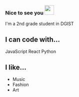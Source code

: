 ### Nice to see you <img src="https://raw.githubusercontent.com/MartinHeinz/MartinHeinz/master/wave.gif" width="30px" height="30px" />

I'm a 2nd grade student in DGIST


## I can code with...
JavaScript
React
Python



## I like...
- Music
- Fashion
- Art
